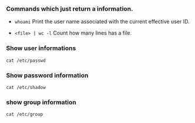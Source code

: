 ### Commands which just return a information.

- `whoami`
Print the user name associated with the current effective user ID.

- `<file> | wc -l`
Count how many lines has a file.


### Show user informations
`cat /etc/passwd`


### Show password information
`cat /etc/shadow`

### show group information
`cat /etc/group`
